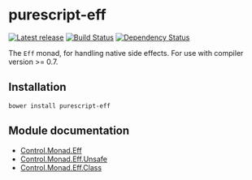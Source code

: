 # purescript-eff

[![Latest release](http://img.shields.io/bower/v/purescript-eff.svg)](https://github.com/purescript/purescript-eff/releases)
[![Build Status](https://travis-ci.org/purescript/purescript-eff.svg?branch=master)](https://travis-ci.org/purescript/purescript-eff)
[![Dependency Status](https://www.versioneye.com/user/projects/55848cde3638610015000408/badge.svg?style=flat)](https://www.versioneye.com/user/projects/55848cde3638610015000408)

The `Eff` monad, for handling native side effects. For use with compiler version >= 0.7.

## Installation

```
bower install purescript-eff
```

## Module documentation

- [Control.Monad.Eff](docs/Control/Monad/Eff.md)
- [Control.Monad.Eff.Unsafe](docs/Control/Monad/Eff/Unsafe.md)
- [Control.Monad.Eff.Class](docs/Control/Monad/Eff/Class.md)
